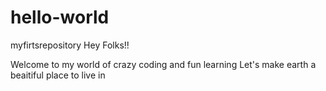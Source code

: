# hello-world
myfirtsrepository
Hey Folks!! 

Welcome to my world of crazy coding and fun learning
Let's make earth a beaitiful place to live in
